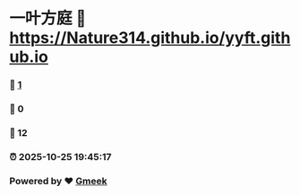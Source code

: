 # 一叶方庭 :link: https://Nature314.github.io/yyft.github.io 
### :page_facing_up: [1](https://Nature314.github.io/yyft.github.io/tag.html) 
### :speech_balloon: 0 
### :hibiscus: 12 
### :alarm_clock: 2025-10-25 19:45:17 
### Powered by :heart: [Gmeek](https://github.com/Meekdai/Gmeek)
